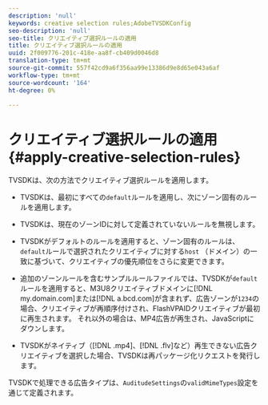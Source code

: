 ```yaml
---
description: 'null'
keywords: creative selection rules;AdobeTVSDKConfig
seo-description: 'null'
seo-title: クリエイティブ選択ルールの適用
title: クリエイティブ選択ルールの適用
uuid: 2f009776-201c-418e-aa8f-cb409d0046d8
translation-type: tm+mt
source-git-commit: 557f42cd9a6f356aa99e13386d9e8d65e043a6af
workflow-type: tm+mt
source-wordcount: '164'
ht-degree: 0%

---
```



# クリエイティブ選択ルールの適用{#apply-creative-selection-rules}

TVSDKは、次の方法でクリエイティブ選択ルールを適用します。

* TVSDKは、最初にすべての`default`ルールを適用し、次にゾーン固有のルールを適用します。
* TVSDKは、現在のゾーンIDに対して定義されていないルールを無視します。
* TVSDKがデフォルトのルールを適用すると、ゾーン固有のルールは、`default`ルールで選択されたクリエイティブに対する`host` （ドメイン）の一致に基づいて、クリエイティブの優先順位をさらに変更できます。

* 追加のゾーンルールを含むサンプルルールファイルでは、TVSDKが`default`ルールを適用すると、M3U8クリエイティブドメインに[!DNL my.domain.com]または[!DNL a.bcd.com]が含まれず、広告ゾーンが`1234`の場合、クリエイティブが再順序付けされ、FlashVPAIDクリエイティブが最初に再生されます。 それ以外の場合は、MP4広告が再生され、JavaScriptにダウンします。

* TVSDKがネイティブ（[!DNL .mp4]、[!DNL .flv]など）再生できない広告クリエイティブを選択した場合、TVSDKは再パッケージ化リクエストを発行します。

TVSDKで処理できる広告タイプは、`AuditudeSettings`の`validMimeTypes`設定を通じて定義されます。
